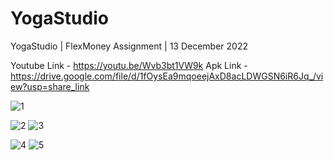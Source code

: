 # YogaStudio

YogaStudio | FlexMoney Assignment | 13 December 2022

Youtube Link - https://youtu.be/Wvb3bt1VW9k
Apk Link - https://drive.google.com/file/d/1fOysEa9mqoeejAxD8acLDWGSN6iR6Jq_/view?usp=share_link

![1](https://user-images.githubusercontent.com/69354473/207416989-7cf938b7-11cc-4298-a618-3bc1c8308700.jpg)


![2](https://user-images.githubusercontent.com/69354473/207417027-54bc3a3d-ec45-48e2-bebf-44924055e5ca.jpg)
![3](https://user-images.githubusercontent.com/69354473/207417036-9e577841-42a2-4d01-a13a-2c5b3d3a0fa5.jpg)


![4](https://user-images.githubusercontent.com/69354473/207417050-e02098e7-69e0-4de0-8e1e-42303d18ec93.jpg)
![5](https://user-images.githubusercontent.com/69354473/207417059-178eb79e-ab1c-4045-9f1a-5cf0e7fa206c.jpg)
